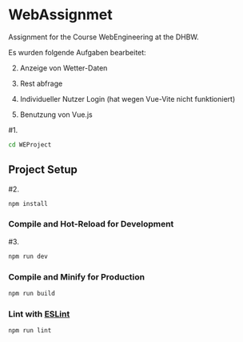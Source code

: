 # WebAssignmet
Assignment for the Course WebEngineering at the DHBW.

Es wurden folgende Aufgaben bearbeitet:

2. Anzeige von Wetter-Daten

8. Rest abfrage

10. Individueller Nutzer Login (hat wegen Vue-Vite nicht funktioniert)

14. Benutzung von Vue.js

#1.

```sh
cd WEProject
```

## Project Setup
#2.
```sh
npm install
```

### Compile and Hot-Reload for Development
#3.
```sh
npm run dev
```

### Compile and Minify for Production

```sh
npm run build
```

### Lint with [ESLint](https://eslint.org/)

```sh
npm run lint
```
